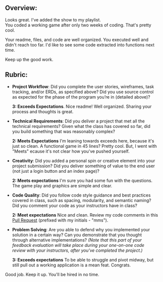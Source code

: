 ## Overview:

Looks great.  I've added the show to my playlist.  
You coded a working game after only two weeks of coding.  That's pretty cool.

Your readme, files, and code are well organized.  You executed well and didn't reach too far.  I'd like to see some code extracted into functions next time.

Keep up the good work.

## Rubric:

* __Project Workflow__: Did you complete the user stories, wireframes, task tracking, and/or ERDs, as specified above? Did you use source control as expected for the phase of the program you’re in (detailed above)?

    **3: Exceeds Expectations**. Nice readme!  Well organized.  Sharing your process and thoughts is great.

* __Technical Requirements__: Did you deliver a project that met all the technical requirements? Given what the class has covered so far, did you build something that was reasonably complex?

    **2: Meets Expectations** I'm leaning towards exceeds here, because it's just so clean.  A functional game in 45 lines?  Pretty cool.  But, I went with "Meets" ecause it's not clear how you've pushed yourself.  

* __Creativity__: Did you added a personal spin or creative element into your project submission? Did you deliver something of value to the end user (not just a login button and an index page)?

    **2: Meets expectations** I'm sure you had some fun with the questions.  The game play and graphics are simple and clear.

* __Code Quality__: Did you follow code style guidance and best practices covered in class, such as spacing, modularity, and semantic naming? Did you comment your code as your instructors have in class?

    **2: Meet expectations** Nice and clean.  Review my code comments in this [Pull Request](https://github.com/nolds9/wdi_project1/pull/1) (prefixed with my initials - "mms").

* __Problem Solving__: Are you able to defend why you implemented your solution in a certain way? Can you demonstrate that you thought through alternative implementations? _(Note that this part of your feedback evaluation will take place during your one-on-one code review with your instructors, after you've completed the project.)_

    **3: Exceeds expectations** To be able to struggle and pivot midway, but still pull out a working application is a mean feat.  Congrats.

Good job.  Keep it up.  You'll be hired in no time.
